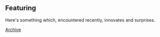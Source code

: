 ## Featuring

Here's something which, encountered recently, innovates and surprises.

[Archive](https://philipgant.github.io/pdf/featuredarchive20240104.pdf)

